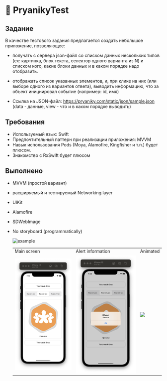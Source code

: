# 🍪 PryanikyTest 

## Задание

В качестве тестового задания предлагается создать небольшое приложение, позволяющее:

- получать с сервера json-файл cо списком данных нескольких типов (ex: картинка, блок текста, селектор одного варианта из N) и списком кого, какие блоки данных и в каком порядке надо отобразить.

- отображать список указанных элементов, и, при клике на них (или выборе одного из вариантов ответа), выводить информацию, что за объект инициировал событие (например: id, имя)

- Ссылка на JSON-файл:   https://pryaniky.com/static/json/sample.json (data - данные, view - что и в каком порядке выводить)

## Требования
- Используемый язык: Swift
- Предпочтительный паттерн при реализации приложения: MVVM
- Навык использования Pods (Moya, Alamofire, Kingfisher и т.п.) будет плюсом.
- Знакомство с RxSwift будет плюсом

## Выполнено
- MVVM (простой вариант)
- расширяемый и тестируемый Networking layer
- UIKit
- Alamofire 
- SDWebImage 
- No storyboard (programmatically)
  
    <table>
  <tr>
    <td>Main screen</td>
    <td>Alert information</td>
    <td>Animated</td>
  </tr>
  <tr>
    <td><img width="256" src="https://github.com/semjonG/PryanikyTest/blob/main/screen1.png?raw=true"></td>
   
    <td><img width="256" src="https://github.com/semjonG/PryanikyTest/blob/main/screen2.png?raw=true"></td>
    
    <td><img width="256" src="https://github.com/semjonG/PryanikyTest/blob/main/animated.gif?raw=true"></td>
  </tr>
  <tr>
  
  <img width="256" alt="example" src="https://github.com/semjonG/PryanikyTest/blob/main/animated.gif?raw=true"><br>
